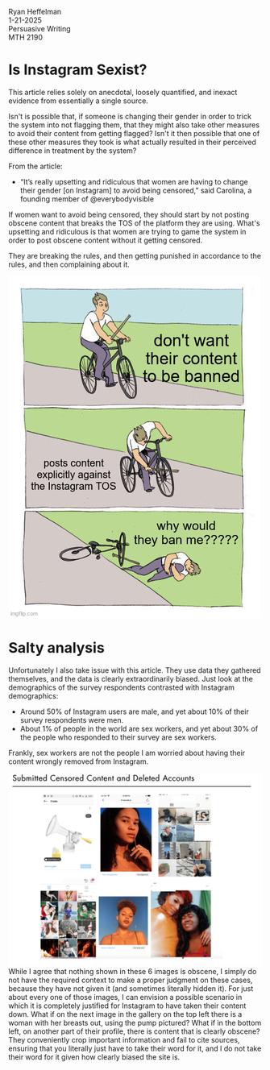 Ryan Heffelman<br>
1-21-2025<br>
Persuasive Writing<br>
MTH 2190<br>

# Is Instagram Sexist?
This article relies solely on anecdotal, loosely quantified, and inexact evidence from essentially a single source.

Isn't is possible that, if someone is changing their gender in order to trick the system into not flagging them, that they might also take other measures to avoid their content from getting flagged? Isn't it then possible that one of these other measures they took is what actually resulted in their perceived difference in treatment by the system?

From the article:
- “It’s really upsetting and ridiculous that women are having to change their gender [on Instagram] to avoid being censored,” said Carolina, a founding member of @everybodyvisible

If women want to avoid being censored, they should start by not posting obscene content that breaks the TOS of the platform they are using. What's upsetting and ridiculous is that women are trying to game the system in order to post obscene content without it getting censored.

They are breaking the rules, and then getting punished in accordance to the rules, and then complaining about it.

![ig](../materials/ig.jpg)

# Salty analysis
Unfortunately I also take issue with this article. They use data they gathered themselves, and the data is clearly extraordinarily biased. Just look at the demographics of the survey respondents contrasted with Instagram demographics:

- Around 50% of Instagram users are male, and yet about 10% of their survey respondents were men.
- About 1% of people in the world are sex workers, and yet about 30% of the people who responded to their survey are sex workers.

Frankly, sex workers are not the people I am worried about having their content wrongly removed from Instagram.

![salty](../materials/salty.png)
While I agree that nothing shown in these 6 images is obscene, I simply do not have the required context to make a proper judgment on these cases, because they have not given it (and sometimes literally hidden it). For just about every one of those images, I can envision a possible scenario in which it is completely justified for Instagram to have taken their content down. What if on the next image in the gallery on the top left there is a woman with her breasts out, using the pump pictured? What if in the bottom left, on another part of their profile, there is content that is clearly obscene? They conveniently crop important information and fail to cite sources, ensuring that you literally just have to take their word for it, and I do not take their word for it given how clearly biased the site is.